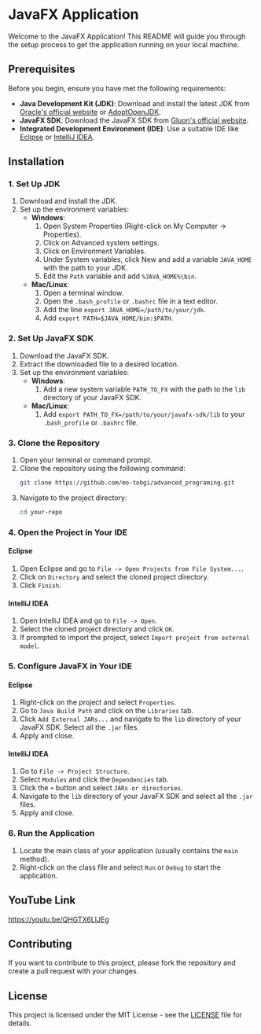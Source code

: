 # JavaFX Application

Welcome to the JavaFX Application! This README will guide you through the setup process to get the application running on your local machine.

## Prerequisites

Before you begin, ensure you have met the following requirements:

- **Java Development Kit (JDK)**: Download and install the latest JDK from [Oracle's official website](https://www.oracle.com/java/technologies/javase-downloads.html) or [AdoptOpenJDK](https://adoptopenjdk.net/).
- **JavaFX SDK**: Download the JavaFX SDK from [Gluon's official website](https://gluonhq.com/products/javafx/).
- **Integrated Development Environment (IDE)**: Use a suitable IDE like [Eclipse](https://www.eclipse.org/downloads/) or [IntelliJ IDEA](https://www.jetbrains.com/idea/download/).

## Installation

### 1. Set Up JDK

1. Download and install the JDK.
2. Set up the environment variables:
   - **Windows**:
     1. Open System Properties (Right-click on My Computer -> Properties).
     2. Click on Advanced system settings.
     3. Click on Environment Variables.
     4. Under System variables, click New and add a variable `JAVA_HOME` with the path to your JDK.
     5. Edit the `Path` variable and add `%JAVA_HOME%\bin`.
   - **Mac/Linux**:
     1. Open a terminal window.
     2. Open the `.bash_profile` or `.bashrc` file in a text editor.
     3. Add the line `export JAVA_HOME=/path/to/your/jdk`.
     4. Add `export PATH=$JAVA_HOME/bin:$PATH`.

### 2. Set Up JavaFX SDK

1. Download the JavaFX SDK.
2. Extract the downloaded file to a desired location.
3. Set up the environment variables:
   - **Windows**:
     1. Add a new system variable `PATH_TO_FX` with the path to the `lib` directory of your JavaFX SDK.
   - **Mac/Linux**:
     1. Add `export PATH_TO_FX=/path/to/your/javafx-sdk/lib` to your `.bash_profile` or `.bashrc` file.

### 3. Clone the Repository

1. Open your terminal or command prompt.
2. Clone the repository using the following command:
   ```bash
   git clone https://github.com/mo-tobgi/advanced_programing.git
3. Navigate to the project directory:
   ```bash
   cd your-repo
### 4. Open the Project in Your IDE

#### Eclipse

1. Open Eclipse and go to `File -> Open Projects from File System...`.
2. Click on `Directory` and select the cloned project directory.
3. Click `Finish`.

#### IntelliJ IDEA

1. Open IntelliJ IDEA and go to `File -> Open`.
2. Select the cloned project directory and click `OK`.
3. If prompted to import the project, select `Import project from external model`.

### 5. Configure JavaFX in Your IDE

#### Eclipse

1. Right-click on the project and select `Properties`.
2. Go to `Java Build Path` and click on the `Libraries` tab.
3. Click `Add External JARs...` and navigate to the `lib` directory of your JavaFX SDK. Select all the `.jar` files.
4. Apply and close.

#### IntelliJ IDEA

1. Go to `File -> Project Structure`.
2. Select `Modules` and click the `Dependencies` tab.
3. Click the `+` button and select `JARs or directories`.
4. Navigate to the `lib` directory of your JavaFX SDK and select all the `.jar` files.
5. Apply and close.

### 6. Run the Application

1. Locate the main class of your application (usually contains the `main` method).
2. Right-click on the class file and select `Run` or `Debug` to start the application.

## YouTube Link

https://youtu.be/QHGTX6LIJEg

## Contributing

If you want to contribute to this project, please fork the repository and create a pull request with your changes.

## License

This project is licensed under the MIT License - see the [LICENSE](LICENSE) file for details.

